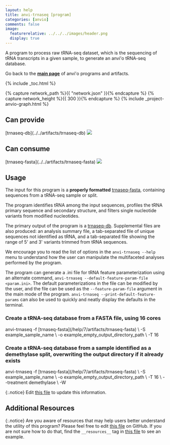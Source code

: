 ```yaml
---
layout: help
title: anvi-trnaseq [program]
categories: [anvio]
comments: false
image:
  featurerelative: ../../../images/header.png
  display: true
---
```


A program to process raw tRNA-seq dataset, which is the sequencing of tRNA transcripts in a given sample, to generate an anvi&#x27;o tRNA-seq database.

Go back to the **[main page](../../)** of anvi'o programs and artifacts.


{% include _toc.html %}
<div id="svg" class="subnetwork"></div>
{% capture network_path %}{{ "network.json" }}{% endcapture %}
{% capture network_height %}{{ 300 }}{% endcapture %}
{% include _project-anvio-graph.html %}


## Can provide

<p style="text-align: left" markdown="1"><span class="artifact-p">[trnaseq-db](../../artifacts/trnaseq-db) <img src="../../images/icons/DB.png" class="artifact-icon-mini" /></span></p>

## Can consume

<p style="text-align: left" markdown="1"><span class="artifact-r">[trnaseq-fasta](../../artifacts/trnaseq-fasta) <img src="../../images/icons/FASTA.png" class="artifact-icon-mini" /></span></p>

## Usage


The input for this program is a **properly formatted** <span class="artifact-n">[trnaseq-fasta](/help/7/artifacts/trnaseq-fasta)</span>, containing sequences from a tRNA-seq sample or split.

The program identifies tRNA among the input sequences, profiles the tRNA primary sequence and secondary structure, and filters single nucleotide variants from modified nucleotides.

The primary output of the program is a <span class="artifact-n">[trnaseq-db](/help/7/artifacts/trnaseq-db)</span>. Supplemental files are also produced: an analysis summary file, a tab-separated file of unique sequences not identified as tRNA, and a tab-separated file showing the range of 5' and 3' variants trimmed from tRNA sequences.

We encourage you to read the list of options in the `anvi-trnaseq --help` menu to understand how the user can manipulate the multifaceted analyses performed by the program.

The program can generate a .ini file for tRNA feature parameterization using an alternate command, `anvi-trnaseq --default-feature-param-file <param.ini>`. The default parameterizations in the file can be modified by the user, and the file can be used as the `--feature-param-file` argument in the main mode of the program. `anvi-trnaseq --print-default-feature-params` can also be used to quickly and neatly display the defaults in the terminal.


### Create a tRNA-seq database from a FASTA file, using 16 cores

<div class="codeblock" markdown="1">
anvi&#45;trnaseq &#45;f <span class="artifact&#45;n">[trnaseq&#45;fasta](/help/7/artifacts/trnaseq&#45;fasta)</span> \
             &#45;S example_sample_name \
             &#45;o example_empty_output_directory_path \
             &#45;T 16
</div>

### Create a tRNA-seq database from a sample identified as a demethylase split, overwriting the output directory if it already exists

<div class="codeblock" markdown="1">
anvi&#45;trnaseq &#45;f <span class="artifact&#45;n">[trnaseq&#45;fasta](/help/7/artifacts/trnaseq&#45;fasta)</span> \
             &#45;S example_sample_name \
             &#45;o example_empty_output_directory_path \
             &#45;T 16 \
             &#45;&#45;treatment demethylase \
             &#45;W
</div>

{:.notice}
Edit [this file](https://github.com/merenlab/anvio/tree/master/anvio/docs/programs/anvi-trnaseq.md) to update this information.


## Additional Resources



{:.notice}
Are you aware of resources that may help users better understand the utility of this program? Please feel free to edit [this file](https://github.com/merenlab/anvio/tree/master/bin/anvi-trnaseq) on GitHub. If you are not sure how to do that, find the `__resources__` tag in [this file](https://github.com/merenlab/anvio/blob/master/bin/anvi-interactive) to see an example.
